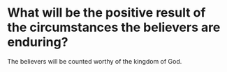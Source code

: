 # What will be the positive result of the circumstances the believers are enduring?

The believers will be counted worthy of the kingdom of God.
